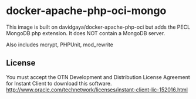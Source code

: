 docker-apache-php-oci-mongo
===========================

This image is built on davidgaya/docker-apache-php-oci but adds the PECL MongoDB php extension. It does NOT contain a MongoDB server.

Also includes mcrypt, PHPUnit, mod_rewrite

License
-------

You must accept the OTN Development and Distribution License Agreement
for Instant Client to download this software.
<http://www.oracle.com/technetwork/licenses/instant-client-lic-152016.html>
